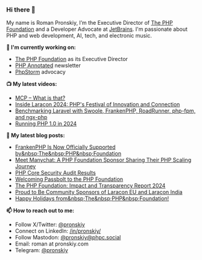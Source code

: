 ### Hi there 👋

My name is Roman Pronskiy, I’m the Executive Director of [The PHP Foundation](https://thephp.foundation/) and a Developer Advocate at [JetBrains](https://www.jetbrains.com/). I'm passionate about PHP and web development, AI, tech, and electronic music.

**👷 I'm currently working on:**
- [The PHP Foundation](http://thephp.foundation/) as its Executive Director
- [PHP Annotated](https://info.jetbrains.com/PHP-Annotated-Subscription.html) newsletter
- [PhpStorm](https://jetbrains.com/phpstorm/) advocacy

**📺 My latest videos:**
- [MCP – What is that?](https://www.youtube.com/watch?v=qPVtVulhFC4)
- [Inside Laracon 2024: PHP's Festival of Innovation and Connection](https://www.youtube.com/watch?v=WDitiAjJg7g)
- [Benchmarking Laravel with Swoole, FrankenPHP, RoadRunner, php-fpm, and ngx-php](https://www.youtube.com/watch?v=ZB129Tjkas8)
- [Running PHP 1.0 in 2024](https://www.youtube.com/watch?v=0BPExYh5Anw)

**📜 My latest blog posts:**
<!-- BLOG-POST-LIST:START -->
- [FrankenPHP Is Now Officially Supported by&amp;nbsp;The&amp;nbsp;PHP&amp;nbsp;Foundation](https://thephp.foundation/blog/2025/05/15/frankenphp/)
- [Meet Manychat: A PHP Foundation Sponsor Sharing Their PHP Scaling Journey](https://thephp.foundation/blog/2025/05/09/manychat-powered-by-php/)
- [PHP Core Security Audit Results](https://thephp.foundation/blog/2025/04/10/php-core-security-audit-results/)
- [Welcoming Passbolt to the PHP Foundation](https://thephp.foundation/blog/2025/04/03/welcoming-passbolt-to-the-php-foundation/)
- [The PHP Foundation: Impact and Transparency Report 2024](https://thephp.foundation/blog/2025/03/31/transparency-and-impact-report-2024/)
- [Proud to Be Community Sponsors of Laracon EU and Laracon India](https://thephp.foundation/blog/2025/01/31/laracons/)
- [Happy Holidays from&amp;nbsp;The&amp;nbsp;PHP&amp;nbsp;Foundation!](https://thephp.foundation/blog/2024/12/23/happy-holidays-from-the-php-foundation/)
<!-- BLOG-POST-LIST:END -->

**📫 How to reach out to me:**
- Follow X/Twitter: [@pronskiy](https://twitter.com/pronskiy)
- Connect on LinkedIn: [/in/pronskiy/](https://www.linkedin.com/in/pronskiy/)
- Follow Mastodon: [@pronskiy@phpc.social](https://phpc.social/@pronskiy)
- Email: roman at pronskiy.com
- Telegram: [@pronskiy](https://t.me/pronskiy)

<!--
- 💬 Ask me about [PhpStorm](https://www.jetbrains.com/phpstorm/) and PHP.

Here are some ideas to get you started:

- 🔭 I’m currently working on ...
- 🌱 I’m currently learning ...
- 👯 I’m looking to collaborate on ...
- 🤔 I’m looking for help with ...
- 💬 Ask me about ...
- 📫 How to reach me: ...
- 😄 Pronouns: ...
- ⚡ Fun fact: ...
-->
